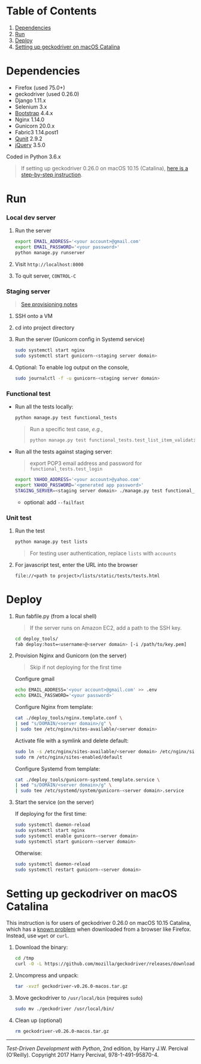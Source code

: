 # Table of Contents
1. [Dependencies](README.md#dependencies)
2. [Run](README.md#run)
3. [Deploy](README.md#deploy)
4. [Setting up geckodriver on macOS Catalina](README.md#setting-up-geckodriver-on-macos-catalina)

# Dependencies

* Firefox (used 75.0+)
* geckodriver (used 0.26.0)
* Django 1.11.x
* Selenium 3.x
* [Bootstrap](https://getbootstrap.com/) 4.4.x
* Nginx 1.14.0
* Gunicorn 20.0.x
* Fabric3 1.14.post1
* [Qunit](https://qunitjs.com/) 2.9.2
* [jQuery](https://jquery.com/download/) 3.5.0

Coded in Python 3.6.x

> If setting up geckodriver 0.26.0 on macOS 10.15 (Catalina), [here is a step-by-step instruction](README.md#setting-up-geckodriver-on-macos-catalina).

# Run

### Local dev server

1. Run the server

    ```bash
    export EMAIL_ADDRESS='<your account>@gmail.com'
    export EMAIL_PASSWORD='<your password>'
    python manage.py runserver
    ```

2. Visit `http://localhost:8000`

3. To quit server, `CONTROL-C`

### Staging server

> [See provisioning notes](deploy_tools/provisioning_notes.md)

1. SSH onto a VM
2. cd into project directory
3. Run the server (Gunicorn config in Systemd service)

    ```bash
    sudo systemctl start nginx
    sudo systemctl start gunicorn-<staging server domain>
    ```

4. Optional: To enable log output on the console,

    ```bash
    sudo journalctl -f -u gunicorn-<staging server domain>
    ```

### Functional test

* Run all the tests locally:

    ```bash
    python manage.py test functional_tests
    ```

    > Run a specific test case, *e.g.*,
    > 
    > ```bash
    > python manage.py test functional_tests.test_list_item_validation
    > ```

* Run all the tests against staging server:

    > export POP3 email address and password for `functional_tests.test_login`

    ```bash
    export YAHOO_ADDRESS='<your account>@yahoo.com'
    export YAHOO_PASSWORD='<generated app password>'
    STAGING_SERVER=<staging server domain> ./manage.py test functional_tests
    ```

    * optional: add `--failfast`

### Unit test

1. Run the test

    ```bash
    python manage.py test lists
    ```

    > For testing user authentication, replace `lists` with `accounts`

2. For javascript test, enter the URL into the browser

    ```
    file://<path to project>/lists/static/tests/tests.html
    ```

# Deploy

1. Run fabfile.py (from a local shell)

    > If the server runs on Amazon EC2, add a path to the SSH key.

    ```bash
    cd deploy_tools/
    fab deploy:host=<username>@<server domain> [-i /path/to/key.pem]
    ```

2. Provision Nginx and Gunicorn (on the server)

    > Skip if not deploying for the first time

    Configure gmail

    ```bash
    echo EMAIL_ADDRESS='<your account>@gmail.com' >> .env
    echo EMAIL_PASSWORD='<your password>'
    ```

    Configure Nginx from template:

    ```bash
    cat ./deploy_tools/nginx.template.conf \
    | sed "s/DOMAIN/<server domain>/g" \
    | sudo tee /etc/nginx/sites-available/<server domain>
    ```

    Activate file with a symlink and delete default:

    ```bash
    sudo ln -s /etc/nginx/sites-available/<server domain> /etc/nginx/sites-enabled/<server domain>
    sudo rm /etc/nginx/sites-enabled/default
    ```

    Configure Systemd from template:
    
    ```bash
    cat ./deploy_tools/gunicorn-systemd.template.service \
    | sed "s/DOMAIN/<server domain>/g" \
    | sudo tee /etc/systemd/system/gunicorn-<server domain>.service
    ```

3. Start the service (on the server)

    If deploying for the first time:

    ```bash
    sudo systemctl daemon-reload
    sudo systemctl start nginx
    sudo systemctl enable gunicorn-<server domain>
    sudo systemctl start gunicorn-<server domain>
    ```

    Otherwise:

    ```bash
    sudo systemctl daemon-reload
    sudo systemctl restart gunicorn-<server domain>
    ```

# Setting up geckodriver on macOS Catalina

This instruction is for users of geckodriver 0.26.0 on macOS 10.15 Catalina, which has a [known problem](https://github.com/mozilla/geckodriver/releases/tag/v0.26.0) when downloaded from a browser like Firefox. Instead, use `wget` or `curl`.

1. Download the binary:

    ```bash
    cd /tmp
    curl -O -L https://github.com/mozilla/geckodriver/releases/download/v0.26.0/geckodriver-v0.26.0-macos.tar.gz
    ```


2. Uncompress and unpack:

    ```bash
    tar -xvzf geckodriver-v0.26.0-macos.tar.gz
    ```


3. Move geckodriver to `/usr/local/bin` (requires `sudo`)

    ```bash
    sudo mv ./geckodriver /usr/local/bin/
    ```

4. Clean up (optional)

    ```bash
    rm geckodriver-v0.26.0-macos.tar.gz
    ```

---

*Test-Driven Development with Python*, 2nd edition, by Harry J.W. Percival (O’Reilly). Copyright 2017 Harry Percival, 978-1-491-95870-4.
